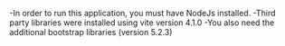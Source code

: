 -In order to run this application, you must have NodeJs installed. 
-Third party libraries were installed using vite version 4.1.0
-You also need the additional bootstrap libraries (version 5.2.3)
